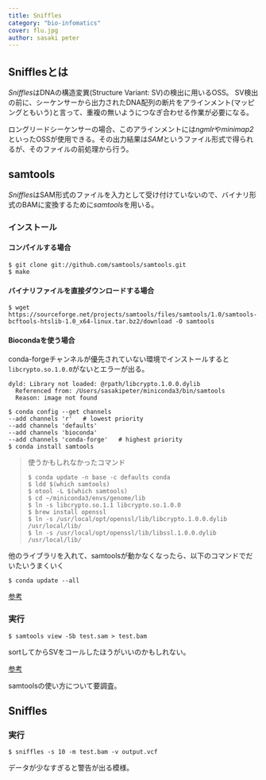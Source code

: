 ```yaml
---
title: Sniffles
category: "bio-infomatics"
cover: flu.jpg
author: sasaki peter
---
```


## Snifflesとは

*Sniffles*はDNAの構造変異(Structure Variant: SV)の検出に用いるOSS。
SV検出の前に、シーケンサーから出力されたDNA配列の断片をアラインメント(マッピングともいう)と言って、重複の無いようにつなぎ合わせる作業が必要になる。

ロングリードシーケンサーの場合、このアラインメントには*ngmlr*や*minimap2*といったOSSが使用できる。その出力結果は*SAM*というファイル形式で得られるが、そのファイルの前処理から行う。

## samtools

*Sniffles*はSAM形式のファイルを入力として受け付けていないので、バイナリ形式のBAMに変換するために*samtools*を用いる。

### インストール

#### コンパイルする場合

```shell
$ git clone git://github.com/samtools/samtools.git
$ make
```

#### バイナリファイルを直接ダウンロードする場合

```shell
$ wget https://sourceforge.net/projects/samtools/files/samtools/1.0/samtools-bcftools-htslib-1.0_x64-linux.tar.bz2/download -O samtools
```

#### Biocondaを使う場合

conda-forgeチャンネルが優先されていない環境でインストールすると`libcrypto.so.1.0.0`がないとエラーが出る。

```shell
dyld: Library not loaded: @rpath/libcrypto.1.0.0.dylib
  Referenced from: /Users/sasakipeter/miniconda3/bin/samtools
  Reason: image not found
```

```shell
$ conda config --get channels
--add channels 'r'   # lowest priority
--add channels 'defaults'
--add channels 'bioconda'
--add channels 'conda-forge'   # highest priority
$ conda install samtools
```

> 使うかもしれなかったコマンド
>
> ```shell
> $ conda update -n base -c defaults conda
> $ ldd $(which samtools)
> $ otool -L $(which samtools)
> $ cd ~/miniconda3/envs/genome/lib
> $ ln -s libcrypto.so.1.1 libcrypto.so.1.0.0
> $ brew install openssl
> $ ln -s /usr/local/opt/openssl/lib/libcrypto.1.0.0.dylib /usr/local/lib/
> $ ln -s /usr/local/opt/openssl/lib/libssl.1.0.0.dylib /usr/local/lib/
> ```

他のライブラリを入れて、samtoolsが動かなくなったら、以下のコマンドでだいたいうまくいく

```shell
$ conda update --all
```

[参考](http://yfuruta.sakura.ne.jp/blog/?p=884)

### 実行

```shell
$ samtools view -Sb test.sam > test.bam
```

sortしてからSVをコールしたほうがいいのかもしれない。

[参考](http://kazumaxneo.hatenablog.com/entry/2018/04/21/124950)

samtoolsの使い方について要調査。

## Sniffles

### 実行

```shell
$ sniffles -s 10 -m test.bam -v output.vcf
```

データが少なすぎると警告が出る模様。

